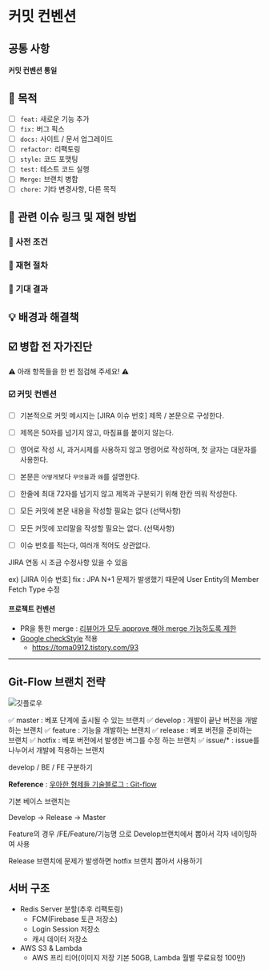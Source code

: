 # 커밋 컨벤션

## 공통 사항

#### 커밋 컨벤션 통일

## 🤔 목적

- [ ] `feat:` 새로운 기능 추가
- [ ] `fix:` 버그 픽스
- [ ] `docs:` 사이트 / 문서 업그레이드
- [ ] `refactor:` 리팩토링
- [ ] `style:` 코드 포맷팅
- [ ] `test:` 테스트 코드 실행
- [ ] `Merge:` 브랜치 병합
- [ ] `chore:` 기타 변경사항, 다른 목적

## 🔗 관련 이슈 링크 및 재현 방법 

### 📝 사전 조건 

<!-- 예) Galaxy S20 -->
<!-- 예) Andriod 12, Chrome 90 -->

### 📝 재현 절차

<!-- 예) 로그인 수행, 컨퍼런스 목록에서 아이템을 클릭, 로그아웃됨 -->
<!-- 예) UI의 경우, 스크린 샷 이미지를 첨부하면 더 좋을 것 -->

### 📝 기대 결과

<!-- 예) 아이템이 클릭 시, 해당 컨퍼런스 상세 화면으로 진입해야 함 -->


## 💡 배경과 해결책 



## ☑️ 병합 전 자가진단

⚠️ 아래 항목들을 한 번 점검해 주세요! ⚠️

### ☑️ 커밋 컨벤션

- [ ] 기본적으로 커밋 메시지는 \[JIRA 이슈 번호\] 제목 / 본문으로 구성한다.
- [ ] 제목은 50자를 넘기지 않고, 마침표를 붙이지 않는다.
- [ ] 영어로 작성 시, 과거시제를 사용하지 않고 명령어로 작성하며, 첫 글자는 대문자를 사용한다.
- [ ] 본문은 `어떻게`보다 `무엇을`과 `왜`를 설명한다. 
- [ ] 한줄에 최대 72자를 넘기지 않고 제목과 구분되기 위해 한칸 띄워 작성한다.
- [ ] 모든 커밋에 본문 내용을 작성할 필요는 없다 (선택사항)
- [ ] 모든 커밋에 꼬리말을 작성할 필요는 없다. (선택사항)
- [ ] 이슈 번호를 적는다, 여러개 적어도 상관없다. 



JIRA 연동 시 조금 수정사항 있을 수 있음

ex) [JIRA 이슈 번호] fix : JPA N+1 문제가 발생했기 때문에 User Entity의 Member Fetch Type 수정

#### 프로젝트 컨벤션

- PR을 통한 merge : [리뷰어가 모두 approve 해야 merge 가능하도록 제한](https://vsh123.github.io/github/github-PR-setting/)
- [Google checkStyle](https://checkstyle.sourceforge.io/google_style.html) 적용
  - https://toma0912.tistory.com/93

------

## Git-Flow 브랜치 전략

![깃플로우](https://user-images.githubusercontent.com/39195377/111874689-b1461200-89d9-11eb-96bb-5b30d9a315ec.PNG)

✅ master : 베포 단계에 출시될 수 있는 브랜치
✅ develop : 개발이 끝난 버전을 개발하는 브랜치
✅ feature : 기능을 개발하는 브랜치
✅ release : 베포 버전을 준비하는 브랜치
✅ hotfix : 베포 버전에서 발생한 버그를 수정 하는 브랜치
✅ issue/* : issue를 나누어서 개발에 적용하는 브랜치

develop / BE / FE 구분하기

**Reference** : [우아한 형제들 기술블로그 : Git-flow](https://woowabros.github.io/experience/2017/10/30/baemin-mobile-git-branch-strategy.html)

기본 베이스 브랜치는

Develop -> Release -> Master

Feature의 경우 /FE/Feature/기능명 으로 Develop브랜치에서 뽑아서 각자 네이밍하여 사용

Release 브랜치에 문제가 발생하면 hotfix 브랜치 뽑아서 사용하기





## 서버 구조

- Redis Server 분할(추후 리팩토링)
  - FCM(Firebase 토큰 저장소)
  - Login Session 저장소
  - 캐시 데이터 저장소
- AWS S3 & Lambda
  - AWS 프리 티어(이미지 저장 기본 50GB, Lambda 월별 무료요청 100만)

